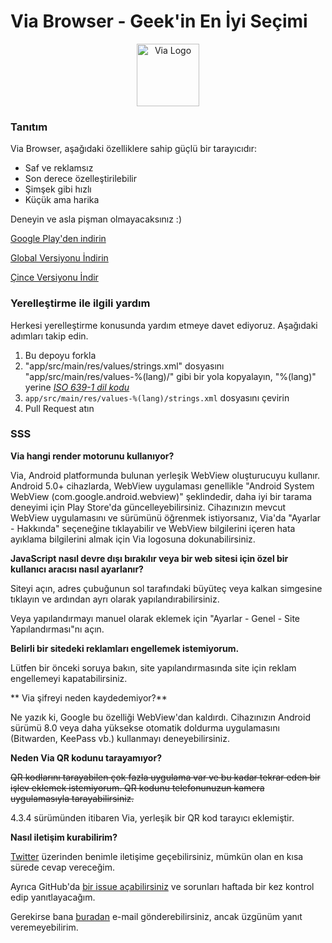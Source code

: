 # Via Browser - Geek'in En İyi Seçimi

<div align="center"><img src="http://viayoo.com/en/images/logo.png" alt="Via Logo" height="100"/></div>

### Tanıtım

Via Browser, aşağıdaki özelliklere sahip güçlü bir tarayıcıdır:

- Saf ve reklamsız
- Son derece özelleştirilebilir
- Şimşek gibi hızlı
- Küçük ama harika

Deneyin ve asla pişman olmayacaksınız :)

[Google Play'den indirin](https://play.google.com/store/apps/details?id=mark.via.gp)

[Global Versiyonu İndirin](https://res.viayoo.com/v1/via-release.apk)

[Çince Versiyonu İndir](https://res.viayoo.com/v1/via-release-cn.apk)

### Yerelleştirme ile ilgili yardım

Herkesi yerelleştirme konusunda yardım etmeye davet ediyoruz. Aşağıdaki adımları takip edin.

1. Bu depoyu forkla
2. "app/src/main/res/values/strings.xml" dosyasını "app/src/main/res/values-%(lang)/" gibi bir yola kopyalayın, "%(lang)" yerine [*ISO 639-1 dil kodu*](http://www.loc.gov/standards/iso639-2/php/code_list.php)
3. `app/src/main/res/values-%(lang)/strings.xml` dosyasını çevirin
4. Pull Request atın

### SSS

**Via hangi render motorunu kullanıyor?**

Via, Android platformunda bulunan yerleşik WebView oluşturucuyu kullanır. Android 5.0+ cihazlarda, WebView uygulaması genellikle "Android System WebView (com.google.android.webview)" şeklindedir, daha iyi bir tarama deneyimi için Play Store'da güncelleyebilirsiniz. Cihazınızın mevcut WebView uygulamasını ve sürümünü öğrenmek istiyorsanız, Via'da "Ayarlar - Hakkında" seçeneğine tıklayabilir ve WebView bilgilerini içeren hata ayıklama bilgilerini almak için Via logosuna dokunabilirsiniz.

**JavaScript nasıl devre dışı bırakılır veya bir web sitesi için özel bir kullanıcı aracısı nasıl ayarlanır?**

Siteyi açın, adres çubuğunun sol tarafındaki büyüteç veya kalkan simgesine tıklayın ve ardından ayrı olarak yapılandırabilirsiniz.

Veya yapılandırmayı manuel olarak eklemek için "Ayarlar - Genel - Site Yapılandırması"nı açın.

**Belirli bir sitedeki reklamları engellemek istemiyorum.**

Lütfen bir önceki soruya bakın, site yapılandırmasında site için reklam engellemeyi kapatabilirsiniz.

** Via şifreyi neden kaydedemiyor?**

Ne yazık ki, Google bu özelliği WebView'dan kaldırdı. Cihazınızın Android sürümü 8.0 veya daha yüksekse otomatik doldurma uygulamasını (Bitwarden, KeePass vb.) kullanmayı deneyebilirsiniz.

**Neden Via QR kodunu tarayamıyor?**

~~QR kodlarını tarayabilen çok fazla uygulama var ve bu kadar tekrar eden bir işlev eklemek istemiyorum. QR kodunu telefonunuzun kamera uygulamasıyla tarayabilirsiniz.~~

4.3.4 sürümünden itibaren Via, yerleşik bir QR kod tarayıcı eklemiştir.

**Nasıl iletişim kurabilirim?**

[Twitter](https://twitter.com/Yafeng78600505) üzerinden benimle iletişime geçebilirsiniz, mümkün olan en kısa sürede cevap vereceğim.

Ayrıca GitHub'da [bir issue açabilirsiniz](https://github.com/tuyafeng/Via/issues/new) ve sorunları haftada bir kez kontrol edip yanıtlayacağım.

Gerekirse bana [buradan](mailto:yafengtu@gmail.com) e-mail gönderebilirsiniz, ancak üzgünüm yanıt veremeyebilirim.
